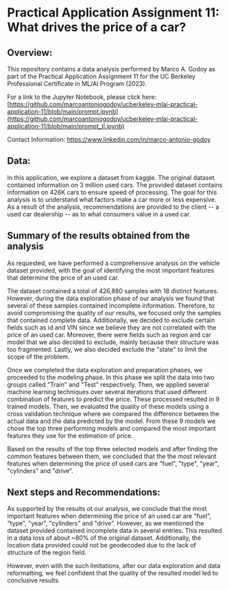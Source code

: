 # Practical Application Assignment 11: What drives the price of a car?

## Overview: 
This repository contains a data analysis performed by Marco A. Godoy as part of the Practical Application Assignment 11 for the UC Berkeley Professional Certificate in ML/AI Program (2023).

For a link to the Jupyter Notebook, please click here:
[https://github.com/marcoantoniogodoy/ucberkeley-mlai-practical-application-11/blob/main/prompt.ipynb](https://github.com/marcoantoniogodoy/ucberkeley-mlai-practical-application-11/blob/main/prompt_II.ipynb)

Contact Information:
https://www.linkedin.com/in/marco-antonio-godoy

## Data:
In this application, we explore a dataset from kaggle. The original dataset contained information on 3 million used cars. The provided dataset contains information on 426K cars to ensure speed of processing. The goal for this analysis is to understand what factors make a car more or less expensive. As a result of the analysis, recommendations are provided to the client -- a used car dealership -- as to what consumers value in a used car.

## Summary of the results obtained from the analysis
As requested, we have performed a comprehensive analysis on the vehicle dataset provided, with the goal of identifying the most important features that determine the price of an used car.

The dataset contained a total of 426,880 samples with 18 distinct features. However, during the data exploration phase of our analysis we found that several of these samples contained incomplete information. Therefore, to avoid compromising the quality of our results, we focused only the samples that contained complete data. Additionally, we decided to exclude certain fields such as id and VIN since we believe they are not correlated with the price of an used car. Moreover, there were fields such as region and car model that we also decided to exclude, mainly because their structure was too fragmented. Lastly, we also decided exclude the "state" to limit the scope of the problem.

Once we completed the data exploration and preparation phases, we proceeded to the modeling phase. In this phase we split the data into two groups called "Train" and "Test" respectively. Then, we applied several machine learning techniques over several iterations that used different combination of features to predict the price. These processed resulted in 9 trained models. Then, we evaluated the quality of these models using a cross validation technique where we compared the difference between the actual data and the data predicted by the model. From these 9 models we chose the top three performing models and compared the most important features they use for the estimation of price.

Based on the results of the top three selected models and after finding the common features between them, we concluded that the the most relevant features when determining the price of used cars are "fuel", "type", "year", "cylinders" and "drive".

## Next steps and Recommendations:
As supported by the results ot our analysis, we conclude that the most important features when determining the price of an used car are "fuel", "type", "year", "cylinders" and "drive". However, as we mentioned the dataset provided contained incomplete data in several entries. This resulted in a data loss of about ~80% of the original dataset. Additionally, the location data provided could not be geodecoded due to the lack of structure of the region field. 

However, even with the such limitations, after our data exploration and data reformatting, we feel confident that the quality of the resulted model led to conclusive results. 
